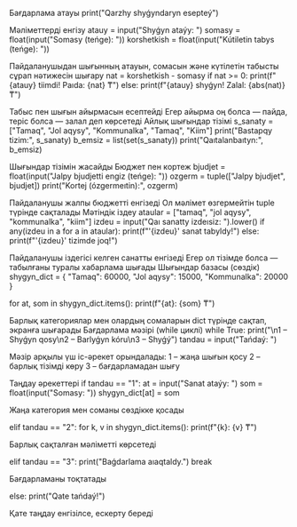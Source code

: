 Бағдарлама атауы
print("Qarzhy shyǵyndaryn esepteý")

Мәліметтерді енгізу
atauy = input("Shyǵyn ataýy: ")
somasy = float(input("Somasy (teńge): "))
korshetkish = float(input("Kútiletin tabys (teńge): "))

Пайдаланушыдан шығынның атауын, сомасын және күтілетін табысты сұрап нәтижесін шығару
nat = korshetkish - somasy
if nat >= 0:
    print(f"{atauy} tiimdi! Paıda: {nat} ₸")
else:
    print(f"{atauy} shyǵyn! Zalal: {abs(nat)} ₸")

Табыс пен шығын айырмасын есептейді
Егер айырма оң болса — пайда, теріс болса — залал деп көрсетеді
 Айлық шығындар тізімі
s_sanaty = ["Tamaq", "Jol aqysy", "Kommunalka", "Tamaq", "Kiim"]
print("Bastapqy tizim:", s_sanaty)
b_emsiz = list(set(s_sanaty))
print("Qaıtalanbaıtyn:", b_emsiz)

Шығындар тізімін жасайды
 Бюджет пен кортеж
bjudjet = float(input("Jalpy bjudjetti engiz (teńge): "))
ozgerm = tuple(["Jalpy bjudjet", bjudjet])
print("Kortej (ózgermeıtin):", ozgerm)

Пайдаланушы жалпы бюджетті енгізеді
Ол мәлімет өзгермейтін tuple түрінде сақталады
Мәтіндік іздеу
ataular = ["tamaq", "jol aqysy", "kommunalka", "kiim"]
izdeu = input("Qaı sanatty izdeısiz: ").lower()
if any(izdeu in a for a in ataular):
    print(f"'{izdeu}' sanat tabyldy!")
else:
    print(f"'{izdeu}' tizimde joq!")

Пайдаланушы іздегісі келген санатты енгізеді
Егер ол тізімде болса — табылғаны туралы хабарлама шығады
Шығындар базасы (сөздік)
shygyn_dict = {
    "Tamaq": 60000,
    "Jol aqysy": 15000,
    "Kommunalka": 20000
}

for at, som in shygyn_dict.items():
    print(f"{at}: {som} ₸")

Барлық категориялар мен олардың сомаларын dict түрінде сақтап, экранға шығарады
Бағдарлама мәзірі (while циклі)
while True:
    print("\n1 – Shyǵyn qosy\n2 – Barlyǵyn kóru\n3 – Shyǵý")
    tandau = input("Tańdaý: ")

Мәзір арқылы үш іс-әрекет орындалады:
1 – жаңа шығын қосу
2 – барлық тізімді көру
3 – бағдарламадан шығу

Таңдау әрекеттері
if tandau == "1":
    at = input("Sanat ataýy: ")
    som = float(input("Somasy: "))
    shygyn_dict[at] = som


Жаңа категория мен соманы сөздікке қосады

elif tandau == "2":
    for k, v in shygyn_dict.items():
        print(f"{k}: {v} ₸")

Барлық сақталған мәліметті көрсетеді

elif tandau == "3":
    print("Baǵdarlama aıaqtaldy.")
    break

Бағдарламаны тоқтатады

else:
    print("Qate tańdaý!")

Қате таңдау енгізілсе, ескерту береді
